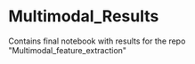 # Multimodal_Results
Contains final notebook with results for the repo "Multimodal_feature_extraction"

